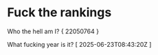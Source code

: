 # Fuck the rankings

Who the hell am I?
{ 22050764 }

What fucking year is it?
[ 2025-06-23T08:43:20Z ]
